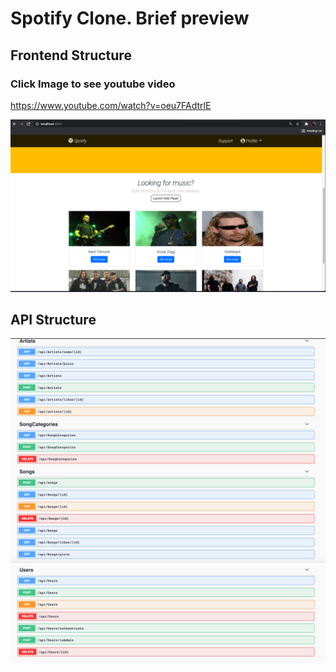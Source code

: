 # Spotify Clone. Brief preview

## Frontend Structure

### Click Image to see youtube video
https://www.youtube.com/watch?v=oeu7FAdtrlE

[![IMAGE ALT TEXT HERE](https://github.com/marius004/spotify-clone/blob/master/video-image.png?raw=true)](https://www.youtube.com/watch?v=oeu7FAdtrlE)

## API Structure
![alt text](https://github.com/marius004/spotify-clone/blob/master/backend-routes.png?raw=true)
![alt text](https://github.com/marius004/spotify-clone/blob/master/backend-routes2.png?raw=true)

